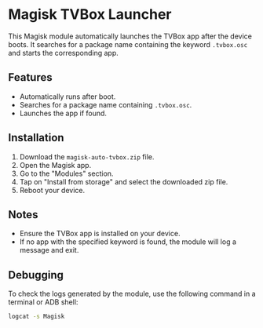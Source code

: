 # Magisk TVBox Launcher

This Magisk module automatically launches the TVBox app after the device boots. It searches for a package name containing the keyword `.tvbox.osc` and starts the corresponding app.

## Features
- Automatically runs after boot.
- Searches for a package name containing `.tvbox.osc`.
- Launches the app if found.

## Installation
1. Download the `magisk-auto-tvbox.zip` file.
2. Open the Magisk app.
3. Go to the "Modules" section.
4. Tap on "Install from storage" and select the downloaded zip file.
5. Reboot your device.

## Notes
- Ensure the TVBox app is installed on your device.
- If no app with the specified keyword is found, the module will log a message and exit.

## Debugging
To check the logs generated by the module, use the following command in a terminal or ADB shell:

```bash
logcat -s Magisk
```
